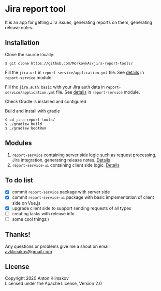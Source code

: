 # Jira report tool

It is an app for getting Jira issues, generating reports on them, generating release notes.

## Installation

Clone the source locally:
```
$ git clone https://github.com/MorkovkAs/jira-report-tools/
```
Fill the `jira.url` in `report-service/application.yml` file. See [details](report-service/README.md#jiraurl) in `report-service` module.
  
Fill the `jira.auth.basic` with your Jira auth data in `report-service/application.yml` file. See [details](report-service/README.md#jiraauthbasic) in `report-service` module.

Check Gradle is installed and configured

Build and install with gradle
```
$ cd jira-report-tools/
$ ./gradlew build
$ ./gradlew bootRun
```

## Modules
1. `report-service` containing server side logic such as request processing, Jira integration, generating release notes. [Details](report-service/README.md)
2. `report-service-ui` containing client side logic. [Details](report-service-ui/README.md)

## To do list
* [x] commit `report-service` package with server side
* [x] commit `report-service-ui` package with basic implementation of client side on Vue.js
* [x] upgrade client side to support sending requests of all types
* [ ] creating tasks with release info
* [ ] some cool things:)

## Thanks!
Any questions or problems give me a shout on email avklimakov@gmail.com

## License
Copyright 2020 Anton Klimakov\
Licensed under the Apache License, Version 2.0